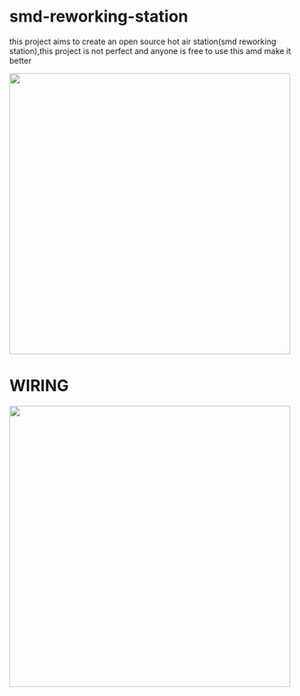 # smd-reworking-station
this project aims to create an open source hot air station(smd reworking station),this project is not perfect and anyone is free to use this amd make it better

<image src="images/IMG_20200725_164713.jpg" width="500">
  
# WIRING
 <image src="images/Schematic.png" width="500"> 

